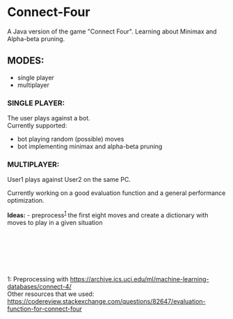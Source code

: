 # Connect-Four
A Java version of the game "Connect Four". Learning about Minimax and Alpha-beta pruning.

## MODES:
- single player
- multiplayer

### SINGLE PLAYER:
  The user plays against a bot. <br>
  Currently supported:
  - bot playing random (possible) moves
  - bot implementing minimax and alpha-beta pruning

### MULTIPLAYER:
  User1 plays against User2 on the same PC.
 
Currently working on a good evaluation function and a general performance optimization.

**__Ideas:__** - preprocess<sup>[1](#myfootnote1)</sup> the first eight moves and create a dictionary with moves to play in a given situation

<br><br><br><br><br>

<a name="myfootnote1">1</a>: Preprocessing with https://archive.ics.uci.edu/ml/machine-learning-databases/connect-4/ <br>
Other resources that we used: https://codereview.stackexchange.com/questions/82647/evaluation-function-for-connect-four
